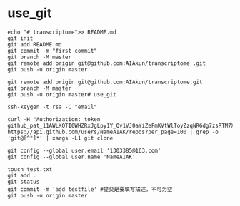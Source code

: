 # use_git
<!-- 在命令行上创建新存储库 -->
```
echo "# transcriptome">> README.md
git init
git add README.md
git commit -m "first commit"
git branch -M master
git remote add origin git@github.com:AIAkun/transcriptome .git
git push -u origin master
```

<!-- 从命令行推送现有存储库 -->
```
git remote add origin git@github.com:AIAkun/transcriptome.git
git branch -M master
git push -u origin master# use_git
```


<!-- windows下载git ： https://gitforwindows.org/ -->

<!-- 创建秘钥 -->
```
ssh-keygen -t rsa -C "email" 
```
<!-- #按步骤全部执行Enter键，秘钥存放在/c/Users/{username}/.ssh/id_rsa.pub，将秘钥复制到git，登录github,打开”settings”中的SSH Keys页面，然后点击“Add SSH Key”,填上任意title，在Key文本框里黏贴id_rsa.pub文件的内容。 -->

<!-- 在GitHub设置中，转到“Developer settings”->“Personal access tokens”，然后点击“Generate new token”生成新的令牌。 克隆所有仓库 -->
```
curl -H "Authorization: token github_pat_11AWLKOTI0WHZRxJgLpy1Y_Qv1VJ0aYiZeFmKVtWlToyZzqNR6dg7zsRTM7XLMYQkurP8FuO" https://api.github.com/users/NameAIAK/repos?per_page=100 | grep -o 'git@[^"]*' | xargs -L1 git clone
```

<!-- 打开git bash进入仓库 -->
<!-- 设置邮件和用户名 -->
```
git config --global user.email '1303385@163.com'
git config --global user.name 'NameAIAK'
```

<!-- 在本地对仓库进行操作，修改，提交 -->
<!-- 假设添加一个test.txt文件 -->
```
touch test.txt
git add .
git status
git commit -m 'add testfile' #提交是要填写描述，不可为空
git push -u origin master
```
